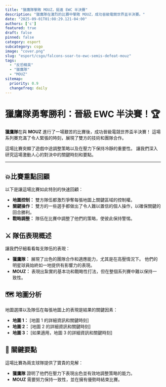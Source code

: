 ```yaml
---
title: "獵鷹隊擊敗 MOUZ，挺進 EWC 半決賽"
description: "獵鷹隊在激烈的比賽中擊敗 MOUZ，成功晉級電競世界盃半決賽。"
date: "2025-09-01T01:08:29.121-04:00"
authors: ['c']
featured: true
draft: false
pinned: false
category: esport
subcategory: csgo
image: "cover.png"
slug: "esport/csgo/falcons-soar-to-ewc-semis-defeat-mouz"
tags:
  - "反恐精英"
  - "獵鷹隊"
  - "MOUZ"
sitemap:
  priority: 0.9
  changefreq: daily
---
```


# 獵鷹隊勇奪勝利：晉級 EWC 半決賽！🏆

**獵鷹隊**在與 **MOUZ** 進行了一場艱苦的比賽後，成功晉級電競世界盃半決賽！ 這場系列賽充滿了令人緊張的時刻，展現了雙方的技術和團隊合作。

這場比賽突顯了遊戲中途調整策略以及在壓力下保持冷靜的重要性。 讓我們深入研究這場激動人心的對決中的關鍵時刻和要點。

---

## 💥比賽重點回顧
以下是讓這場比賽如此特別的快速回顧：

-   **地圖控制：** 雙方隊伍都激烈爭奪每張地圖上關鍵區域的控制權。
-   **關鍵操作：** 雙方的一些選手都做出了令人難以置信的個人操作，以確保關鍵的回合勝利。
-   **戰略調整：** 隊伍在比賽中調整了他們的策略，使彼此保持警惕。

## ⚔️ 隊伍表現概述

讓我們仔細看看每支隊伍的表現：

-   **獵鷹隊：** 展現了出色的團隊合作和適應能力，尤其是在高壓情況下。 他們的明星球員始終如一地提供有影響力的表現。
-   **MOUZ：** 表現出紮實的基本功和戰略性打法，但在整個系列賽中難以保持一致性。

## 🗺️ 地圖分析

地圖選擇以及隊伍在每張地圖上的表現是結果的關鍵因素：

-   **地圖 1：** [地圖 1 的詳細資訊和關鍵時刻]
-   **地圖 2：** [地圖 2 的詳細資訊和關鍵時刻]
-   **地圖 3：** [如果適用，地圖 3 的詳細資訊和關鍵時刻]

## 🤔 關鍵要點

這場比賽為兩支球隊提供了寶貴的見解：

-   **獵鷹隊** 證明了他們在壓力下表現出色並有效地調整策略的能力。
-   **MOUZ** 需要努力保持一致性，並在擁有優勢時結束比賽。